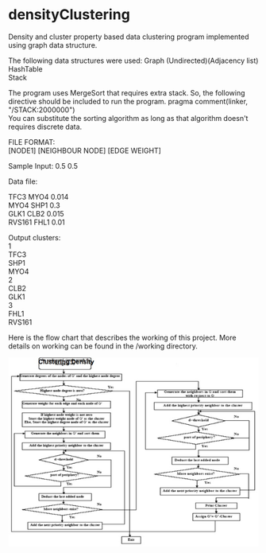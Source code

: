 # densityClustering
Density and cluster property based data clustering program implemented using graph data structure.


The following data structures were used: 
Graph (Undirected)(Adjacency list)<br /> 
HashTable<br /> 
Stack<br /> 

The program uses MergeSort that requires extra stack. So, the following directive should be included to run the program. 
pragma comment(linker, "/STACK:2000000")<br /> 
You can substitute the sorting algorithm as long as that algorithm doesn't requires discrete data.<br /> 


FILE FORMAT:<br /> 
[NODE1] [NEIGHBOUR NODE] [EDGE WEIGHT]

Sample Input: 0.5 0.5<br /> 

Data file:<br /> 

TFC3	MYO4	0.014<br /> 
MYO4	SHP1	0.3<br /> 
GLK1	CLB2	0.015<br /> 
RVS161	FHL1	0.01<br /> 

Output clusters:<br /> 
1<br /> 
TFC3<br /> 
SHP1<br /> 
MYO4<br /> 
2<br /> 
CLB2<br /> 
GLK1<br /> 
3<br /> 
FHL1<br /> 
RVS161<br /> 

Here is the flow chart that describes the working of this project. More details on working can be found in the /working directory.<br /> 

![alt text](https://github.com/hmuhammadazeem/densityClustering/blob/master/working/flow.jpg)



